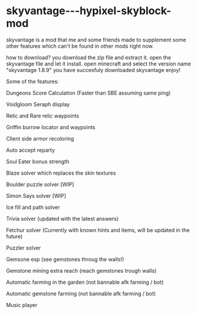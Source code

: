 # skyvantage---hypixel-skyblock-mod
skyvantage is a mod that me and some friends made to supplement some other features which can't be found in other mods right now. 

how to download?
you download the zip file and extract it.
open the skyvantage file and let it install.
open minecraft and select the version name "skyvantage 1.8.9" 
you have succesfuly downloaded skyvantage enjoy!



Some of the features:

Dungeons Score Calculation (Faster than SBE assuming same ping)

Voidgloom Seraph display

Relic and Rare relic waypoints

Griffin burrow locator and waypoints

Client side armor recoloring

Auto accept reparty

Soul Eater bonus strength

Blaze solver which replaces the skin textures

Boulder puzzle solver [WIP]

Simon Says solver [WIP]

Ice fill and path solver

Trivia solver (updated with the latest answers)

Fetchur solver (Currently with known hints and items, will be updated in the future)

Puzzler solver

Gemsone esp (see gemstones throug the walls!)

Gemstone mining extra reach (reach gemstones trough walls)

Automatic farming in the garden (not bannable afk farming / bot)

Automatic gemstone farming (not bannable afk farming / bot)

Music player


